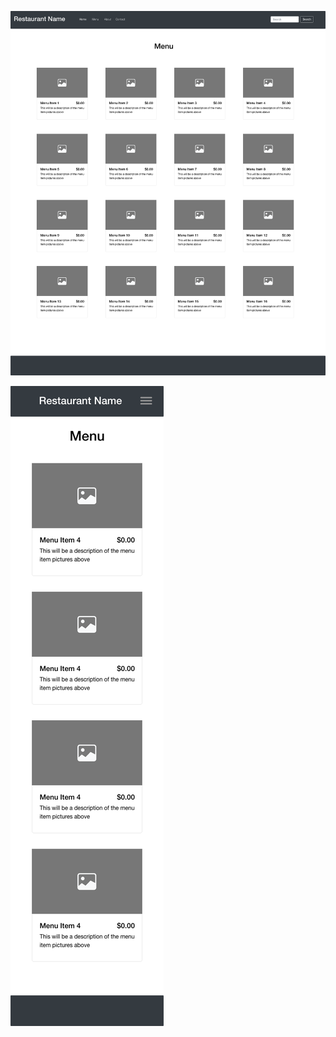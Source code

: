 ![](wireframe-imgs/Restaurant_Wireframe_Desktop.png)

![](wireframe-imgs/Restaurant_Wireframe_Mobile.png)
